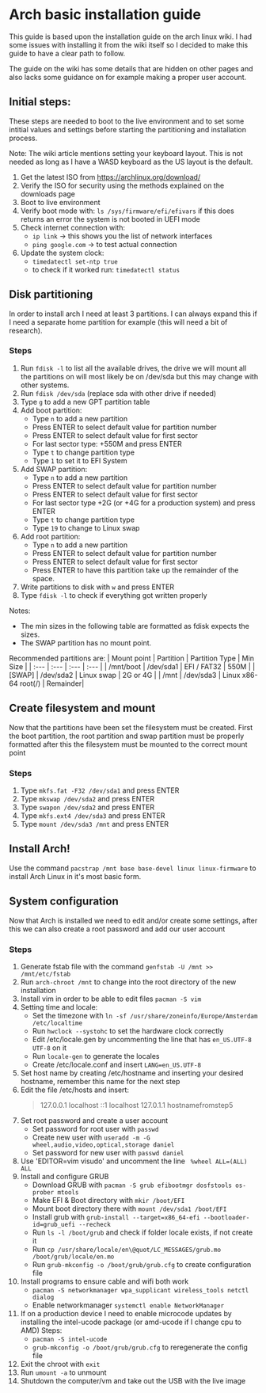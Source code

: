 # Arch basic installation guide

This guide is based upon the installation guide on the arch linux wiki. I had some issues with installing it from the wiki itself so I decided to make this guide to have a clear path to follow.

The guide on the wiki has some details that are hidden on other pages and also lacks some guidance on for example making a proper user account.


## Initial steps:
These steps are needed to boot to the live environment and to set some intitial values and settings before starting the partitioning and installation process.


Note: The wiki article mentions setting your keyboard layout. This is not needed as long as I have a WASD keyboard as the US layout is the default.

1. Get the latest ISO from https://archlinux.org/download/
2. Verify the ISO for security using the methods explained on the downloads page
3. Boot to live environment
4. Verify boot mode with:
	`ls /sys/firmware/efi/efivars`
	if this does returns an error the system is not booted in UEFI mode
5. Check internet connection with:
	- `ip link` -> this shows you the list of network interfaces
	- `ping google.com` -> to test actual connection
6. Update the system clock:
	- `timedatectl set-ntp true`
	- to check if it worked run: `timedatectl status`


## Disk partitioning
In order to install arch I need at least 3 partitions. I can always expand this if I need a separate home partition for example (this will need a bit of research).

### Steps
1. Run `fdisk -l` to list all the available drives, the drive we will mount all the partitions on will most likely be on /dev/sda but this may change with other systems.
2. Run `fdisk /dev/sda` (replace sda with other drive if needed)
3. Type `g` to add a new GPT partition table
4. Add boot partition:
	- Type `n` to add a new partition
	- Press ENTER to select default value for partition number
	- Press ENTER to select default value for first sector
	- For last sector type: +550M and press ENTER
	- Type `t` to change partition type
	- Type `1` to set it to EFI System
5. Add SWAP partition:
	- Type `n` to add a new partition
	- Press ENTER to select default value for partition number
	- Press ENTER to select default value for first sector
	- For last sector type +2G (or +4G for a production system) and press ENTER
	- Type `t` to change partition type
	- Type `19` to change to Linux swap
6. Add root partition:
	- Type `n` to add a new partition
	- Press ENTER to select default value for partition number
	- Press ENTER to select default value for first sector
	- Press ENTER to have this partition take up the remainder of the space.
7. Write partitions to disk with `w` and press ENTER
8. Type `fdisk -l` to check if everything got written properly


Notes:
- The min sizes in the following table are formatted as fdisk expects the sizes.
- The SWAP partition has no mount point.

Recommended partitions are:
| Mount point	| Partition	| Partition Type	| Min Size |
| :---		| :---		| :---			| :---     |
| /mnt/boot	| /dev/sda1	| EFI / FAT32		| 550M	   |
| [SWAP]	| /dev/sda2	| Linux swap		| 2G or 4G |
| /mnt		| /dev/sda3	| Linux x86-64 root(/)	| Remainder|


## Create filesystem and mount
Now that the partitions have been set the filesystem must be created. First the boot partition, the root partition and swap partition must be properly formatted after this the filesystem must be mounted to the correct mount point

### Steps
1. Type `mkfs.fat -F32 /dev/sda1` and press ENTER
2. Type `mkswap /dev/sda2` and press ENTER
3. Type `swapon /dev/sda2` and press ENTER
4. Type `mkfs.ext4 /dev/sda3` and press ENTER
5. Type `mount /dev/sda3 /mnt` and press ENTER


## Install Arch!
Use the command `pacstrap /mnt base base-devel linux linux-firmware` to install Arch Linux in it's most basic form.


## System configuration
Now that Arch is installed we need to edit and/or create some settings, after this we can also create a root password and add our user account

### Steps
1. Generate fstab file with the command `genfstab -U /mnt >> /mnt/etc/fstab`
2. Run `arch-chroot /mnt` to change into the root directory of the new installation
3. Install vim in order to be able to edit files `pacman -S vim`
4. Setting time and locale:
	* Set the timezone with `ln -sf /usr/share/zoneinfo/Europe/Amsterdam /etc/localtime`
	* Run `hwclock --systohc` to set the hardware clock correctly
	* Edit /etc/locale.gen by uncommenting the line that has `en_US.UTF-8 UTF-8` on it
	* Run `locale-gen` to generate the locales
	* Create /etc/locale.conf and insert `LANG=en_US.UTF-8`
5. Set host name by creating /etc/hostname and inserting your desired hostname, remember this name for the next step
6. Edit the file /etc/hosts and insert:
	> 127.0.0.1	localhost
	> ::1		localhost
	> 127.0.1.1	hostnamefromstep5
7. Set root password and create a user account
	* Set password for root user with `passwd`
	* Create new user with `useradd -m -G wheel,audio,video,optical,storage daniel`
	* Set password for new user with `passwd daniel`
8. Use 'EDITOR=vim visudo' and uncomment the line ` %wheel ALL=(ALL) ALL`
9. Install and configure GRUB
	* Download GRUB with `pacman -S grub efibootmgr dosfstools os-prober mtools`
	* Make EFI & Boot directory with `mkir /boot/EFI`
	* Mount boot directory there with `mount /dev/sda1 /boot/EFI`
	* Install grub with `grub-install --target=x86_64-efi --bootloader-id=grub_uefi --recheck`
	* Run `ls -l /boot/grub` and check if folder locale exists, if not create it
	* Run `cp /usr/share/locale/en\@quot/LC_MESSAGES/grub.mo /boot/grub/locale/en.mo`
	* Run `grub-mkconfig -o /boot/grub/grub.cfg` to create configuration file
10. Install programs to ensure cable and wifi both work
	* `pacman -S networkmanager wpa_supplicant wireless_tools netctl dialog`
	* Enable networkmanager `systemctl enable NetworkManager`
11. If on a production device I need to enable microcode updates by installing the intel-ucode package (or amd-ucode if I change cpu to AMD)
    Steps:
    * `pacman -S intel-ucode`
    * `grub-mkconfig -o /boot/grub/grub.cfg` to reregenerate the config file
12. Exit the chroot with `exit`
13. Run `umount -a` to unmount
14. Shutdown the computer/vm and take out the USB with the live image

